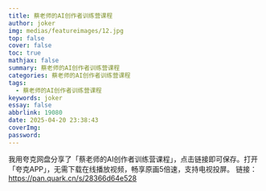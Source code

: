 ```yaml
---
title: 蔡老师的AI创作者训练营课程
author: joker
img: medias/featureimages/12.jpg
top: false
cover: false
toc: true
mathjax: false
summary: 蔡老师的AI创作者训练营课程
categories: 蔡老师的AI创作者训练营课程
tags:
  - 蔡老师的AI创作者训练营课程
keywords: joker
essay: false
abbrlink: 19080
date: 2025-04-20 23:38:43
coverImg:
password:
---
```


我用夸克网盘分享了「蔡老师的AI创作者训练营课程」，点击链接即可保存。打开「夸克APP」，无需下载在线播放视频，畅享原画5倍速，支持电视投屏。
链接：https://pan.quark.cn/s/28366d64e528
